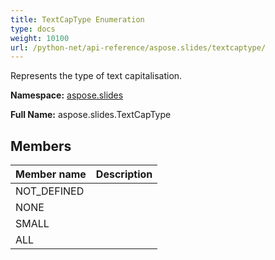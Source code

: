```yaml
---
title: TextCapType Enumeration
type: docs
weight: 10100
url: /python-net/api-reference/aspose.slides/textcaptype/
---
```


Represents the type of text capitalisation.

**Namespace:** [aspose.slides](/slides/python-net/api-reference/aspose.slides/)

**Full Name:** aspose.slides.TextCapType



## **Members**
|**Member name**|**Description**|
| :- | :- |
|NOT_DEFINED||
|NONE||
|SMALL||
|ALL||
